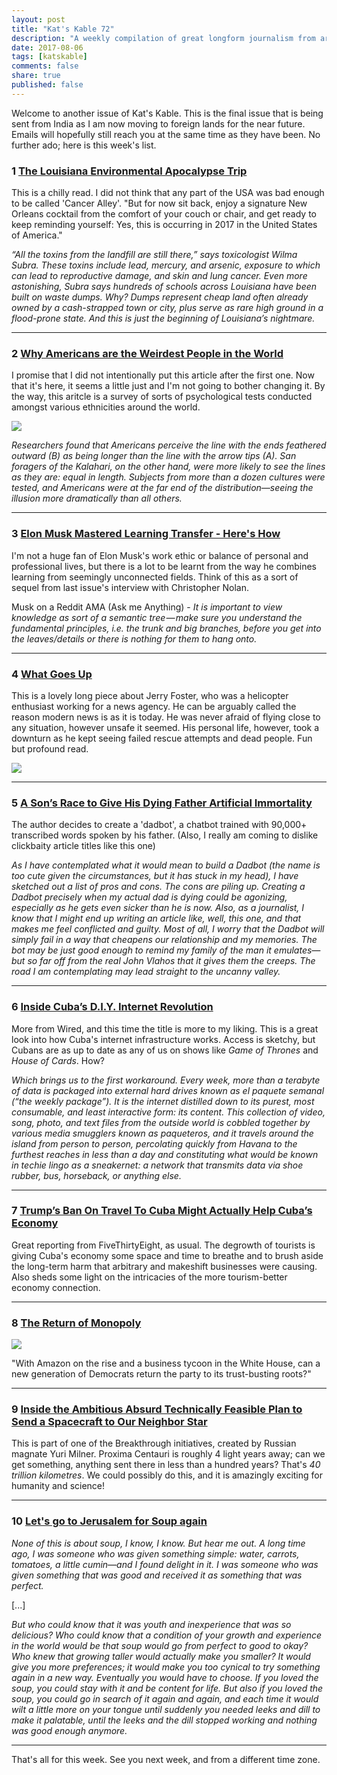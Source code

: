 ```yaml
---
layout: post
title: "Kat's Kable 72"
description: "A weekly compilation of great longform journalism from around the internet"
date: 2017-08-06
tags: [katskable]
comments: false
share: true
published: false
---
```


Welcome to another issue of Kat's Kable. This is the final issue that is being sent from India as I am now moving to foreign lands for the near future. Emails will hopefully still reach you at the same time as they have been. No further ado; here is this week's list. 


### **1**  [The Louisiana Environmental Apocalypse Trip](https://longreads.com/2017/07/13/the-louisiana-environmental-apocalypse-road-trip/)

This is a chilly read. I did not think that any part of the USA was bad enough to be called 'Cancer Alley'. "But for now sit back, enjoy a signature New Orleans cocktail from the comfort of your couch or chair, and get ready to keep reminding yourself: Yes, this is occurring in 2017 in the United States of America."

_“All the toxins from the landfill are still there,” says toxicologist Wilma Subra. These toxins include lead, mercury, and arsenic, exposure to which can lead to reproductive damage, and skin and lung cancer. Even more astonishing, Subra says hundreds of schools across Louisiana have been built on waste dumps. Why? Dumps represent cheap land often already owned by a cash-strapped town or city, plus serve as rare high ground in a flood-prone state. And this is just the beginning of Louisiana’s nightmare._

* * *

### **2**  [Why Americans are the Weirdest People in the World](https://psmag.com/social-justice/joe-henrich-weird-ultimatum-game-shaking-up-psychology-economics-53135)

I promise that I did not intentionally put this article after the first one. Now that it's here, it seems a little just and I'm not going to bother changing it. By the way, this aritcle is a survey of sorts of psychological tests conducted amongst various ethnicities around the world.

![](https://psmag.com/.image/c_limit%2Ccs_srgb%2Cq_80%2Cw_590/MTI3NTgxNjE3MjQ5MDk4MjA2/mullerlyercomparison3.jpg)

_Researchers found that Americans perceive the line with the ends feathered outward (B) as being longer than the line with the arrow tips (A). San foragers of the Kalahari, on the other hand, were more likely to see the lines as they are: equal in length. Subjects from more than a dozen cultures were tested, and Americans were at the far end of the distribution—seeing the illusion more dramatically than all others._

* * *

### **3**  [Elon Musk Mastered Learning Transfer - Here's How](http://www.businessinsider.com/elon-musk-mastered-learning-transfer-heres-how-2017-7?IR=T)

I'm not a huge fan of Elon Musk's work ethic or balance of personal and professional lives, but there is a lot to be learnt from the way he combines learning from seemingly unconnected fields. Think of this as a sort of sequel from last issue's interview with Christopher Nolan.

Musk on a Reddit AMA (Ask me Anything) - _It is important to view knowledge as sort of a semantic tree — make sure you understand the fundamental principles, i.e. the trunk and big branches, before you get into the leaves/details or there is nothing for them to hang onto._

* * *

### **4**  [What Goes Up](http://epicmagazine.com/whatgoesup/)

This is a lovely long piece about Jerry Foster, who was a helicopter enthusiast working for a news agency. He can be arguably called the reason modern news is as it is today. He was never afraid of flying close to any situation, however unsafe it seemed. His personal life, however, took a downturn as he kept seeing failed rescue attempts and dead people. Fun but profound read. 

![](https://dl.dropboxusercontent.com/s/ib2xarta9o3upau/helicopter.jpg)

* * *

### **5**  [A Son’s Race to Give His Dying Father Artificial Immortality](https://www.wired.com/story/a-sons-race-to-give-his-dying-father-artificial-immortality/)

The author decides to create a 'dadbot', a chatbot trained with 90,000+ transcribed words spoken by his father. (Also, I really am coming to dislike clickbaity article titles like this one)

_As I have contemplated what it would mean to build a Dadbot (the name is too cute given the circumstances, but it has stuck in my head), I have sketched out a list of pros and cons. The cons are piling up. Creating a Dadbot precisely when my actual dad is dying could be agonizing, especially as he gets even sicker than he is now. Also, as a journalist, I know that I might end up writing an article like, well, this one, and that makes me feel conflicted and guilty. Most of all, I worry that the Dadbot will simply fail in a way that cheapens our relationship and my memories. The bot may be just good enough to remind my family of the man it emulates—but so far off from the real John Vlahos that it gives them the creeps. The road I am contemplating may lead straight to the uncanny valley._

* * *

### **6**  [Inside Cuba’s D.I.Y. Internet Revolution](https://www.wired.com/2017/07/inside-cubas-diy-internet-revolution/)

More from Wired, and this time the title is more to my liking. This is a great look into how Cuba's internet infrastructure works. Access is sketchy, but Cubans are as up to date as any of us on shows like _Game of Thrones_ and _House of Cards_. How? 

_Which brings us to the first workaround. Every week, more than a terabyte of data is packaged into external hard drives known as el paquete semanal (“the weekly package”). It is the internet distilled down to its purest, most consumable, and least interactive form: its content. This collection of video, song, photo, and text files from the outside world is cobbled together by various media smugglers known as paqueteros, and it travels around the island from person to person, percolating quickly from Havana to the furthest reaches in less than a day and constituting what would be known in techie lingo as a sneaker­net: a network that transmits data via shoe rubber, bus, horseback, or anything else._

* * *

### **7**  [Trump’s Ban On Travel To Cuba Might Actually Help Cuba’s Economy](https://fivethirtyeight.com/features/trumps-ban-on-travel-to-cuba-might-actually-help-cubas-economy/)

Great reporting from FiveThirtyEight, as usual. The degrowth of tourists is giving Cuba's economy some space and time to breathe and to brush aside the long-term harm that arbitrary and makeshift businesses were causing. Also sheds some light on the intricacies of the more tourism-better economy connection.

* * *

### **8**  [The Return of Monopoly](https://newrepublic.com/article/143595/return-monopoly-amazon-rise-business-tycoon-white-house-democrats-return-party-trust-busting-roots)

![](https://images.newrepublic.com/f3cc1ebf62caec4c188c071730c5bf3c256e2ebf.jpeg?w=1600&q=65&dpi=2&fm=pjpg&h=863)

"With Amazon on the rise and a business tycoon in the White House, can a new generation of Democrats return the party to its trust-busting roots?"

* * *

### **9**  [Inside the Ambitious Absurd Technically Feasible Plan to Send a Spacecraft to Our Neighbor Star](http://www.popularmechanics.com/space/deep-space/a27240/breakthrough-starshot-send-spacecraft-to-alpha-centauri/)

This is part of one of the Breakthrough initiatives, created by Russian magnate Yuri Milner. Proxima Centauri is roughly 4 light years away; can we get something, anything sent there in less than a hundred years? That's _40 trillion kilometres_. We could possibly do this, and it is amazingly exciting for humanity and science! 

* * * 

### **10**  [Let's go to Jerusalem for Soup again](http://www.saveur.com/laws-return)

_None of this is about soup, I know, I know. But hear me out. A long time ago, I was someone who was given something simple: water, carrots, tomatoes, a little cumin—and I found delight in it. I was someone who was given something that was good and received it as something that was perfect._

[...]

_But who could know that it was youth and inexperience that was so delicious? Who could know that a condition of your growth and experience in the world would be that soup would go from perfect to good to okay? Who knew that growing taller would actually make you smaller? It would give you more preferences; it would make you too cynical to try something again in a new way. Eventually you would have to choose. If you loved the soup, you could stay with it and be content for life. But also if you loved the soup, you could go in search of it again and again, and each time it would wilt a little more on your tongue until suddenly you needed leeks and dill to make it palatable, until the leeks and the dill stopped working and nothing was good enough anymore._

* * *

That's all for this week. See you next week, and from a different time zone. 